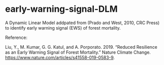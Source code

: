 # early-warning-signal-DLM

A Dynamic Linear Model addpated from (Prado and West, 2010, CRC Press) to identify early warning signal (EWS) of forest mortality. 

Reference:

Liu, Y., M. Kumar, G. G. Katul, and A. Porporato. 2019. “Reduced Resilience as an Early Warning Signal of Forest Mortality.” Nature Climate Change. https://www.nature.com/articles/s41558-019-0583-9.
